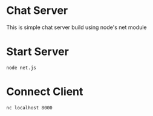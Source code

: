 # Chat Server

This is simple chat server build using node's net module

# Start Server
```
node net.js
```

# Connect Client

```
nc localhost 8000
```
